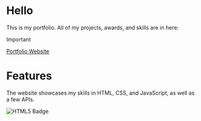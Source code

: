 # Hello
This is my portfolio. All of my projects, awards, and skills are in here:

> [!IMPORTANT] 
> [Portfolio Website](https://nalabportfolio.netlify.app)

# Features
<p>The website showcases my skills in HTML, CSS, and JavaScript, as well as a few APIs.</p>

![HTML5 Badge](https://img.shields.io/badge/HTML5-E34F26?style=for-the-badge&logo=html5&logoColor=white)
